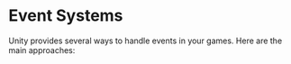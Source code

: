 # Event Systems

Unity provides several ways to handle events in your games. Here are the main approaches: